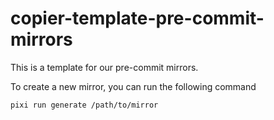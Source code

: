 # copier-template-pre-commit-mirrors

This is a template for our pre-commit mirrors.

To create a new mirror, you can run the following command

```bash
pixi run generate /path/to/mirror
```
